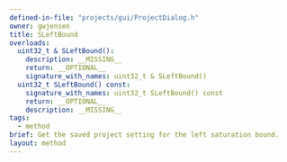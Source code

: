 ```yaml
---
defined-in-file: "projects/gui/ProjectDialog.h"
owner: gwjensen
title: SLeftBound
overloads:
  uint32_t & SLeftBound():
    description: __MISSING__
    return: __OPTIONAL__
    signature_with_names: uint32_t & SLeftBound()
  uint32_t SLeftBound() const:
    signature_with_names: uint32_t SLeftBound() const
    return: __OPTIONAL__
    description: __MISSING__
tags:
  - method
brief: Get the saved project setting for the left saturation bound.
layout: method
---
```

